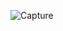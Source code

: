![Capture](https://user-images.githubusercontent.com/28908397/59334300-d8e75100-8d02-11e9-9b38-43d670702f29.JPG)
